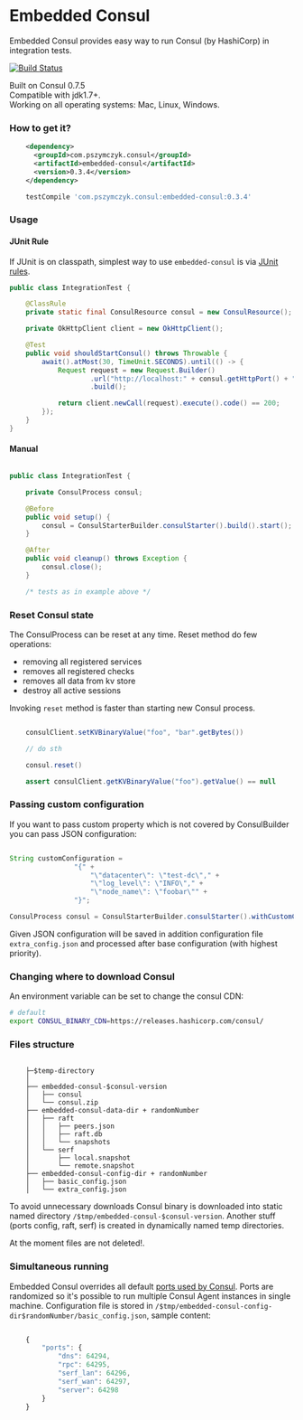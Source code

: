 # Embedded Consul

Embedded Consul provides easy way to run Consul (by HashiCorp) in integration tests.

[![Build Status](https://travis-ci.org/pszymczyk/embedded-consul.svg?branch=master)](https://travis-ci.org/pszymczyk/embedded-consul)


Built on Consul 0.7.5 <br />
Compatible with jdk1.7+. <br />
Working on all operating systems: Mac, Linux, Windows.

### How to get it?

``` xml
    <dependency>
      <groupId>com.pszymczyk.consul</groupId>
      <artifactId>embedded-consul</artifactId>
      <version>0.3.4</version>
    </dependency>
```

``` groovy
    testCompile 'com.pszymczyk.consul:embedded-consul:0.3.4'
```

### Usage

#### JUnit Rule

If JUnit is on classpath, simplest way to use `embedded-consul` is via
[JUnit rules](https://github.com/junit-team/junit4/wiki/Rules).

``` java
public class IntegrationTest {

    @ClassRule
    private static final ConsulResource consul = new ConsulResource();

    private OkHttpClient client = new OkHttpClient();

    @Test
    public void shouldStartConsul() throws Throwable {
        await().atMost(30, TimeUnit.SECONDS).until(() -> {
            Request request = new Request.Builder()
                    .url("http://localhost:" + consul.getHttpPort() + "/v1/agent/self")
                    .build();

            return client.newCall(request).execute().code() == 200;
        });
    }
}
```

#### Manual
``` java

public class IntegrationTest {

    private ConsulProcess consul;

    @Before
    public void setup() {
        consul = ConsulStarterBuilder.consulStarter().build().start();
    }

    @After
    public void cleanup() throws Exception {
        consul.close();
    }

    /* tests as in example above */
```

### Reset Consul state

The ConsulProcess can be reset at any time. Reset method do few operations:
- removing all registered services
- removes all registered checks
- removes all data from kv store
- destroy all active sessions

Invoking `reset` method is faster than starting new Consul process.

```java

    consulClient.setKVBinaryValue("foo", "bar".getBytes())

    // do sth

    consul.reset()

    assert consulClient.getKVBinaryValue("foo").getValue() == null
```

### Passing custom configuration

If you want to pass custom property which is not covered by ConsulBuilder you can pass JSON configuration:

```java

String customConfiguration =
                "{" +
                    "\"datacenter\": \"test-dc\"," +                    
                    "\"log_level\": \"INFO\"," +
                    "\"node_name\": \"foobar\"" +
                "}";

ConsulProcess consul = ConsulStarterBuilder.consulStarter().withCustomConfig(customConfiguration).build().start();    

```

Given JSON configuration will be saved in addition configuration file `extra_config.json` and processed after base
configuration (with highest priority).

### Changing where to download Consul

An environment variable can be set to change the consul CDN:

```bash
# default
export CONSUL_BINARY_CDN=https://releases.hashicorp.com/consul/
```

### Files structure

```

    ├─$temp-directory
    │ 
    ├── embedded-consul-$consul-version
    │   ├── consul
    │   └── consul.zip
    ├── embedded-consul-data-dir + randomNumber
    │   ├── raft
    │   │   ├── peers.json
    │   │   ├── raft.db
    │   │   └── snapshots
    │   └── serf
    │       ├── local.snapshot
    │       └── remote.snapshot
    ├── embedded-consul-config-dir + randomNumber
    │   ├── basic_config.json   
    │   └── extra_config.json
```

To avoid unnecessary downloads Consul binary is downloaded into static named directory `/$tmp/embedded-consul-$consul-version`.
Another stuff (ports config, raft, serf) is created in dynamically named temp directories.

At the moment files are not deleted!.

### Simultaneous running

Embedded Consul overrides all default [ports used by Consul](https://www.consul.io/docs/agent/options.html#ports).
Ports are randomized so it's possible to run multiple Consul Agent instances in single machine.
Configuration file is stored in `/$tmp/embedded-consul-config-dir$randomNumber/basic_config.json`, sample content:

```javascript

    {
        "ports": {
            "dns": 64294,
            "rpc": 64295,
            "serf_lan": 64296,
            "serf_wan": 64297,
            "server": 64298
        }
    }

```
